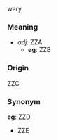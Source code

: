 wary
### Meaning
+ _adj_: ZZA
    + __eg__: ZZB

### Origin

ZZC

### Synonym

__eg__: ZZD

+ ZZE



